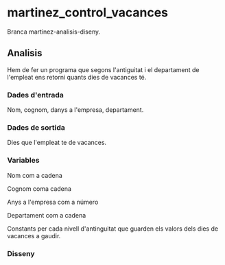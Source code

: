 # martinez_control_vacances
Branca martinez-analisis-diseny.

## Analisis
Hem de fer un programa que segons l'antiguitat i el departament de l'empleat ens retorni quants dies de vacances té.

### Dades d'entrada
Nom, cognom, danys a l'empresa, departament.

### Dades de sortida
Dies que l'empleat te de vacances.

### Variables
Nom com a cadena

Cognom coma cadena

Anys a l'empresa com a número

Departament com a cadena

Constants per cada nivell d'antinguitat 
que guarden els valors dels dies de vacances a gaudir.

### Disseny